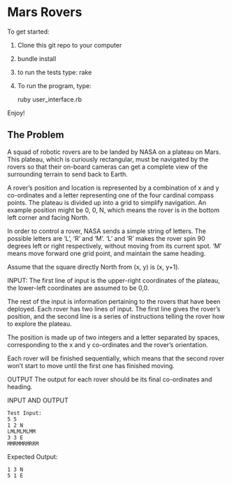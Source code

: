 Mars Rovers
==========

To get started: 

1) Clone this git repo to your computer  

2) bundle install  

3) to run the tests type:  rake    

4) To run the program, type:  
   
   ruby user_interface.rb

Enjoy! 




## The Problem

A squad of robotic rovers are to be landed by NASA on a plateau on Mars.
This plateau, which is curiously rectangular, must be navigated by the
rovers so that their on-board cameras can get a complete view of the
surrounding terrain to send back to Earth.

A rover’s position and location is represented by a combination of x and y
co-ordinates and a letter representing one of the four cardinal compass
points. The plateau is divided up into a grid to simplify navigation. An
example position might be 0, 0, N, which means the rover is in the bottom
left corner and facing North.

In order to control a rover, NASA sends a simple string of letters. The
possible letters are ‘L’, ‘R’ and ‘M’. ‘L’ and ‘R’ makes the rover spin 90
degrees left or right respectively, without moving from its current spot.
‘M’ means move forward one grid point, and maintain the same heading.

Assume that the square directly North from (x, y) is (x, y+1).

INPUT:
The first line of input is the upper-right coordinates of the plateau, the
lower-left coordinates are assumed to be 0,0.

The rest of the input is information pertaining to the rovers that have
been deployed. Each rover has two lines of input. The first line gives the
rover’s position, and the second line is a series of instructions telling
the rover how to explore the plateau.

The position is made up of two integers and a letter separated by spaces,
corresponding to the x and y co-ordinates and the rover’s orientation.

Each rover will be finished sequentially, which means that the second rover
won’t start to move until the first one has finished moving.

OUTPUT
The output for each rover should be its final co-ordinates and heading.

INPUT AND OUTPUT

    Test Input:
    5 5
    1 2 N
    LMLMLMLMM
    3 3 E
    MMRMMRMRRM

Expected Output:

    1 3 N
    5 1 E
